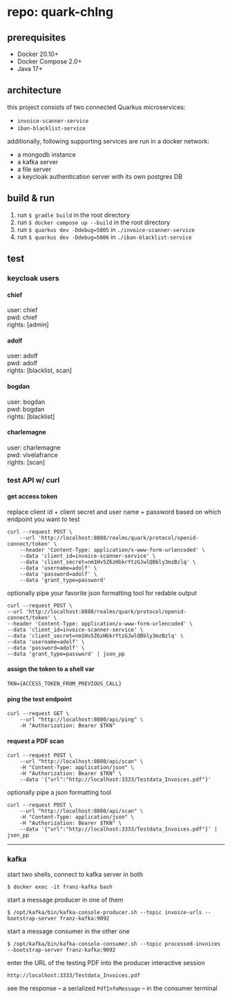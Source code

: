 # repo: quark-chlng

## prerequisites
- Docker 20.10+
- Docker Compose 2.0+
- Java 17+

## architecture
this project consists of two connected Quarkus microservices:
- `invoice-scanner-service`
- `iban-blacklist-service`

additionally, following supporting services are run in a docker network:
- a mongodb instance
- a kafka server
- a file server
- a keycloak authentication server with its own postgres DB

## build & run
1. run `$ gradle build` in the root directory
2. run `$ docker compose up --build` in the root directory
3. run `$ quarkus dev -Ddebug=5005` in `./invoice-scanner-service`
4. run `$ quarkus dev -Ddebug=5006` in `./iban-blacklist-service`

## test

### keycloak users

#### chief
user: chief\
pwd: chief\
rights: [admin]

#### adolf
user: adolf\
pwd: adolf\
rights: [blacklist, scan]

#### bogdan
user: bogdan\
pwd: bogdan\
rights: [blacklist]

#### charlemagne
user: charlemagne\
pwd: vivelafrance\
rights: [scan]

### test API w/ curl

#### get access token

replace client id + client secret and user name + password based on which endpoint you want to test

```
curl --request POST \
    --url 'http://localhost:8888/realms/quark/protocol/openid-connect/token' \
    --header 'Content-Type: application/x-www-form-urlencoded' \
    --data 'client_id=invoice-scanner-service' \
    --data 'client_secret=nm1Hv5Z6zHbkrYtzGJwlQBbly3mzBzlq' \
    --data 'username=adolf' \
    --data 'password=adolf' \
    --data 'grant_type=password'
```

optionally pipe your favorite json formatting tool for redable output

```
curl --request POST \
--url 'http://localhost:8888/realms/quark/protocol/openid-connect/token' \
--header 'Content-Type: application/x-www-form-urlencoded' \
--data 'client_id=invoice-scanner-service' \
--data 'client_secret=nm1Hv5Z6zHbkrYtzGJwlQBbly3mzBzlq' \
--data 'username=adolf' \
--data 'password=adolf' \
--data 'grant_type=password' | json_pp
```

#### assign the token to a shell var

```TKN={ACCESS_TOKEN_FROM_PREVIOUS_CALL}```

#### ping the test endpoint
```
curl --request GET \
    --url "http://localhost:8080/api/ping" \
    -H "Authorization: Bearer $TKN"
```

#### request a PDF scan
```
curl --request POST \
    --url "http://localhost:8080/api/scan" \
    -H "Content-Type: application/json" \
    -H "Authorization: Bearer $TKN" \
    --data '{"url":"http://localhost:3333/Testdata_Invoices.pdf"}'
```

optionally pipe a json formatting tool 

```
curl --request POST \
    --url "http://localhost:8080/api/scan" \
    -H "Content-Type: application/json" \
    -H "Authorization: Bearer $TKN" \
    --data '{"url":"http://localhost:3333/Testdata_Invoices.pdf"}' | json_pp
```

---

### kafka

start two shells, connect to kafka server in both

```$ docker exec -it franz-kafka bash```

start a message producer in one of them

```$ /opt/kafka/bin/kafka-console-producer.sh --topic invoice-urls --bootstrap-server franz-kafka:9092```

start a message consumer in the other one

```$ /opt/kafka/bin/kafka-console-consumer.sh --topic processed-invoices --bootstrap-server franz-kafka:9092```

enter the URL of the testing PDF into the producer interactive session

```http://localhost:3333/Testdata_Invoices.pdf```

see the response – a serialized `PdfInfoMessage` – in the consumer terminal
